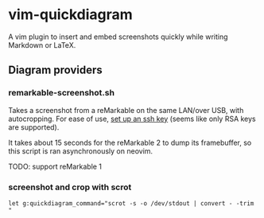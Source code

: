 # vim-quickdiagram

A vim plugin to insert and embed screenshots quickly while writing Markdown or
LaTeX.

## Diagram providers

### remarkable-screenshot.sh

Takes a screenshot from a reMarkable on the same LAN/over USB, with
autocropping. For ease of use, [set up an ssh
key](https://remarkablewiki.com/tech/ssh#setting_up_ssh-keys) (seems like only
RSA keys are supported).

It takes about 15 seconds for the reMarkable 2 to dump its framebuffer, so this
script is ran asynchronously on neovim.

TODO: support reMarkable 1

### screenshot and crop with scrot

```vim
let g:quickdiagram_command="scrot -s -o /dev/stdout | convert - -trim "
```
